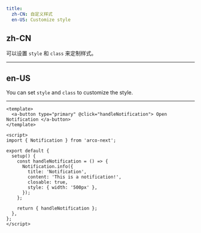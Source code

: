 ```yaml
title:
  zh-CN: 自定义样式
  en-US: Customize style
```

## zh-CN

可以设置 `style` 和 `class` 来定制样式。

---

## en-US

You can set `style` and `class` to customize the style.

---

```vue
<template>
  <a-button type="primary" @click="handleNotification"> Open Notification </a-button>
</template>

<script>
import { Notification } from 'arco-next';

export default {
  setup() {
    const handleNotification = () => {
      Notification.info({
        title: 'Notification',
        content: 'This is a notification!',
        closable: true,
        style: { width: '500px' },
      });
    };

    return { handleNotification };
  },
};
</script>
```

